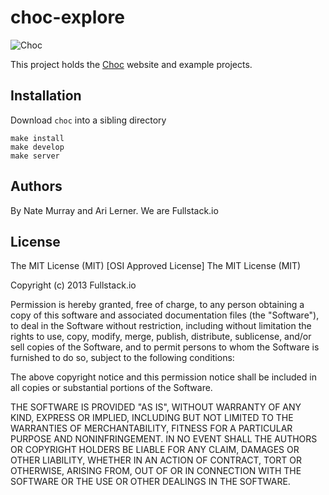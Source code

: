 # choc-explore

![Choc](https://github.com/fullstackio/choc-explore/raw/master/doc/images/parabola-demo-1.gif)

This project holds the [Choc](#) website and example projects.

## Installation

Download `choc` into a sibling directory

    make install
    make develop
    make server


## Authors

By Nate Murray and Ari Lerner. We are Fullstack.io

## License

The MIT License (MIT)
[OSI Approved License]
The MIT License (MIT)

Copyright (c) 2013 Fullstack.io

Permission is hereby granted, free of charge, to any person obtaining a copy
of this software and associated documentation files (the "Software"), to deal
in the Software without restriction, including without limitation the rights
to use, copy, modify, merge, publish, distribute, sublicense, and/or sell
copies of the Software, and to permit persons to whom the Software is
furnished to do so, subject to the following conditions:

The above copyright notice and this permission notice shall be included in
all copies or substantial portions of the Software.

THE SOFTWARE IS PROVIDED "AS IS", WITHOUT WARRANTY OF ANY KIND, EXPRESS OR
IMPLIED, INCLUDING BUT NOT LIMITED TO THE WARRANTIES OF MERCHANTABILITY,
FITNESS FOR A PARTICULAR PURPOSE AND NONINFRINGEMENT. IN NO EVENT SHALL THE
AUTHORS OR COPYRIGHT HOLDERS BE LIABLE FOR ANY CLAIM, DAMAGES OR OTHER
LIABILITY, WHETHER IN AN ACTION OF CONTRACT, TORT OR OTHERWISE, ARISING FROM,
OUT OF OR IN CONNECTION WITH THE SOFTWARE OR THE USE OR OTHER DEALINGS IN
THE SOFTWARE.
